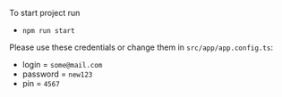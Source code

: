 To start project run   
- `npm run start`

Please use these credentials or change them in `src/app/app.config.ts`:    
- login = `some@mail.com`  
- password = `new123`  
- pin = `4567`  
